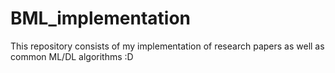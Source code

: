 # BML_implementation
This repository consists of my implementation of research papers as well as common ML/DL algorithms :D
